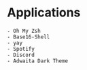 # Applications
    - Oh My Zsh
    - Base16-Shell
    - yay
    - Spotify 
    - Discord
    - Adwaita Dark Theme
